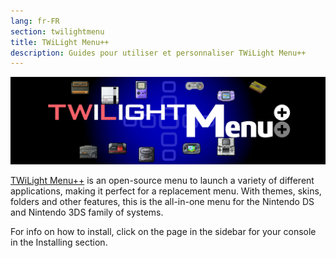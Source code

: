 ```yaml
---
lang: fr-FR
section: twilightmenu
title: TWiLight Menu++
description: Guides pour utiliser et personnaliser TWiLight Menu++
---
```


![TWiLight Menu++ logo](https://github.com/DS-Homebrew/TWiLightMenu/raw/master/logo.png)

[TWiLight Menu++](https://github.com/DS-Homebrew/TWiLightMenu) is an open-source menu to launch a variety of different applications, making it perfect for a replacement menu. With themes, skins, folders and other features, this is the all-in-one menu for the Nintendo DS and Nintendo 3DS family of systems.

For info on how to install, click on the page in the sidebar for your console in the Installing section.
